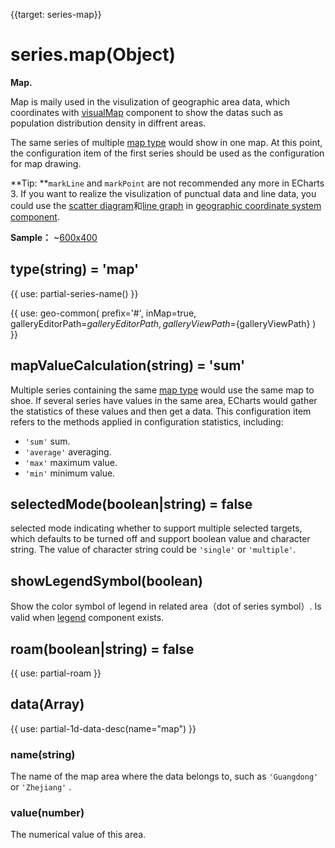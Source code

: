 
{{target: series-map}}

# series.map(Object)

**Map.**

Map is maily used in the visulization of geographic area data, which coordinates with [visualMap](~visualMap) component to show the datas such as population distribution density in diffrent areas.     

The same series of multiple [map type](~series-map.map) would show in one map. At this point, the configuration item of the first series should be used as the configuration for map drawing. 

**Tip: **`markLine` and `markPoint` are not recommended any more in ECharts 3.  If you want to realize the visulization of punctual data and line data, you could use the [scatter diagram](~series-scatter)和[line graph](~series-lines) in [geographic coordinate system component](~geo).

**Sample：**
~[600x400](${galleryViewPath}doc-example/map-example&reset=1&edit=1)


## type(string) = 'map'

{{ use: partial-series-name() }}

{{ use: geo-common(
    prefix='#',
    inMap=true,
    galleryEditorPath=${galleryEditorPath},
    galleryViewPath=${galleryViewPath}
) }}

## mapValueCalculation(string) = 'sum'
Multiple series containing the same [map type](~series-map.map) would use the same map to shoe. If several series have values in the same area, ECharts would gather the statistics of these values and then get a data. This configuration item refers to the methods applied in configuration statistics, including:   

+ `'sum'`   sum.
+ `'average'` averaging.
+ `'max'`   maximum value.
+ `'min'`   minimum value.

## selectedMode(boolean|string) = false
selected mode indicating whether to support multiple selected targets, which defaults to be turned off and support boolean value and character string. The value of character string could be `'single'` or `'multiple'`.

## showLegendSymbol(boolean)
Show the color symbol of legend in related area（dot of series symbol）. Is valid when [legend](~legend) component exists.

## roam(boolean|string) = false
{{ use: partial-roam }}

## data(Array)
{{ use: partial-1d-data-desc(name="map") }}

### name(string)
The name of the map area where the data belongs to, such as `'Guangdong'` or `'Zhejiang'` .

### value(number)
The numerical value of this area.



